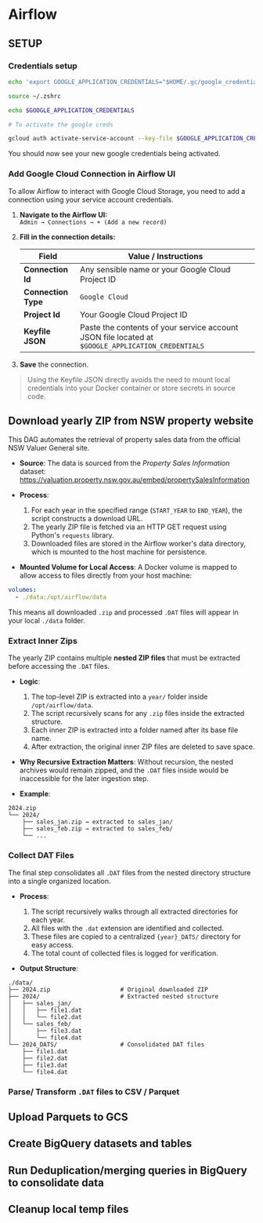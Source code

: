 # Airflow

## SETUP

### Credentials setup

```bash
echo 'export GOOGLE_APPLICATION_CREDENTIALS="$HOME/.gc/google_credentials_nsw_prop.json"' >> ~/.zshrc

source ~/.zshrc

echo $GOOGLE_APPLICATION_CREDENTIALS

# To activate the google creds

gcloud auth activate-service-account --key-file $GOOGLE_APPLICATION_CREDENTIALS 
```

You should now see your new google credentials being activated.

### Add Google Cloud Connection in Airflow UI

To allow Airflow to interact with Google Cloud Storage, you need to add a connection using your service account credentials.

1. **Navigate to the Airflow UI:**  
   `Admin → Connections → + (Add a new record)`

2. **Fill in the connection details:**

   | Field             | Value / Instructions                                         |
   |------------------|---------------------------------------------------------------|
   | **Connection Id** | Any sensible name or your Google Cloud Project ID            |
   | **Connection Type** | `Google Cloud`                                              |
   | **Project Id**     | Your Google Cloud Project ID                                 |
   | **Keyfile JSON**   | Paste the contents of your service account JSON file located at `$GOOGLE_APPLICATION_CREDENTIALS` |

3. **Save** the connection.

> Using the Keyfile JSON directly avoids the need to mount local credentials into your Docker container or store secrets in source code.

## Download yearly ZIP from NSW property website

This DAG automates the retrieval of property sales data from the official NSW Valuer General site.

* **Source**: The data is sourced from the *Property Sales Information* dataset: https://valuation.property.nsw.gov.au/embed/propertySalesInformation

* **Process**:
   1. For each year in the specified range (`START_YEAR` to `END_YEAR`), the script constructs a download URL.
   2. The yearly ZIP file is fetched via an HTTP GET request using Python's `requests` library.
   3. Downloaded files are stored in the Airflow worker's data directory, which is mounted to the host machine for persistence.

* **Mounted Volume for Local Access**: A Docker volume is mapped to allow access to files directly from your host machine:

```yaml
volumes:
  - ./data:/opt/airflow/data
```

This means all downloaded `.zip` and processed `.DAT` files will appear in your local `./data` folder.

### Extract Inner Zips

The yearly ZIP contains multiple **nested ZIP files** that must be extracted before accessing the `.DAT` files.

* **Logic**:
   1. The top-level ZIP is extracted into a `year/` folder inside `/opt/airflow/data`.
   2. The script recursively scans for any `.zip` files inside the extracted structure.
   3. Each inner ZIP is extracted into a folder named after its base file name.
   4. After extraction, the original inner ZIP files are deleted to save space.

* **Why Recursive Extraction Matters**: Without recursion, the nested archives would remain zipped, and the `.DAT` files inside would be inaccessible for the later ingestion step.

* **Example**:

```
2024.zip
└── 2024/
    ├── sales_jan.zip → extracted to sales_jan/
    ├── sales_feb.zip → extracted to sales_feb/
    └── ...
```

### Collect DAT Files

The final step consolidates all `.DAT` files from the nested directory structure into a single organized location.

* **Process**:
   1. The script recursively walks through all extracted directories for each year.
   2. All files with the `.dat` extension are identified and collected.
   3. These files are copied to a centralized `{year}_DATS/` directory for easy access.
   4. The total count of collected files is logged for verification.

* **Output Structure**:

```
./data/
├── 2024.zip                    # Original downloaded ZIP
├── 2024/                       # Extracted nested structure
│   ├── sales_jan/
│   │   ├── file1.dat
│   │   └── file2.dat
│   └── sales_feb/
│       ├── file3.dat
│       └── file4.dat
└── 2024_DATS/                  # Consolidated DAT files
    ├── file1.dat
    ├── file2.dat
    ├── file3.dat
    └── file4.dat
```

### Parse/ Transform `.DAT` files to CSV / Parquet


## Upload Parquets to GCS


## Create BigQuery datasets and tables


## Run Deduplication/merging queries in BigQuery to consolidate data


## Cleanup local temp files




